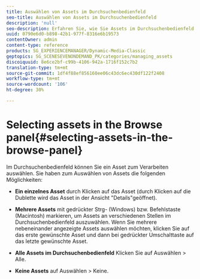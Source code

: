 ```yaml
---
title: Auswählen von Assets im Durchsuchenbedienfeld
seo-title: Auswählen von Assets im Durchsuchenbedienfeld
description: 'null'
seo-description: Erfahren Sie, wie Sie Assets im Durchsuchenbedienfeld auswählen.
uuid: 0790e6d0-b898-42b1-977f-8316e6b19573
contentOwner: admin
content-type: reference
products: SG_EXPERIENCEMANAGER/Dynamic-Media-Classic
geptopics: SG_SCENESEVENONDEMAND_PK/categories/managing_assets
discoiquuid: 8e6ce2bf-c99b-4106-942a-1716f152c7b2
translation-type: tm+mt
source-git-commit: 1df4f88ef856160ee06c43dc6ec430df122f2408
workflow-type: tm+mt
source-wordcount: '106'
ht-degree: 30%

---
```



# Selecting assets in the Browse panel{#selecting-assets-in-the-browse-panel}

Im Durchsuchenbedienfeld können Sie ein Asset zum Verarbeiten auswählen. Sie haben zum Auswählen von Assets die folgenden Möglichkeiten:

* **Ein einzelnes Asset** durch Klicken auf das Asset (durch Klicken auf die Dublette wird das Asset in der Ansicht &quot;Details&quot;geöffnet).

* **Mehrere Assets** mit gedrückter Strg- (Windows) bzw. Befehlstaste (Macintosh) markieren, um Assets an verschiedenen Stellen im Durchsuchenbedienfeld auszuwählen. Wenn Sie mehrere nebeneinander angezeigte Assets auswählen möchten, klicken Sie auf das erste gewünschte Asset und dann bei gedrückter Umschalttaste auf das letzte gewünschte Asset.

* **Alle Assets im Durchsuchenbedienfeld** Klicken Sie auf Auswählen > Alle.

* **Keine Assets** auf Auswählen > Keine.
